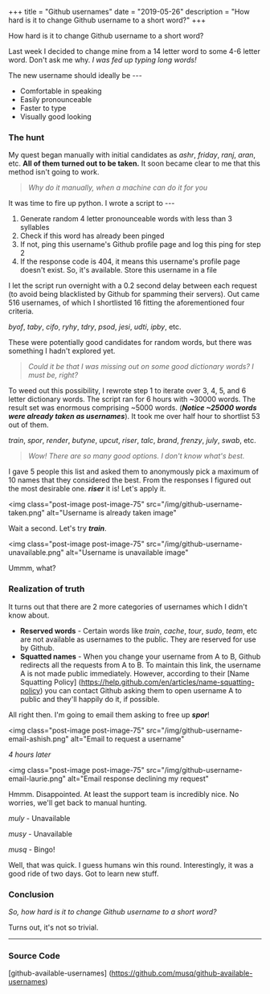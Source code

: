 +++
title = "Github usernames"
date = "2019-05-26"
description = "How hard is it to change Github username to a short word?"
+++

How hard is it to change Github username to a short word?

Last week I decided to change mine from a 14 letter word to some 4-6
letter word. Don't ask me why. *I was fed up typing long words!*

The new username should ideally be ---

- Comfortable in speaking
- Easily pronounceable
- Faster to type
- Visually good looking

### The hunt

My quest began manually with initial candidates as *ashr*, *friday*,
*ranj*, *aran*, etc. **All of them turned out to be taken.** It soon
became clear to me that this method isn't going to work.

> *Why do it manually, when a machine can do it for you*

It was time to fire up python. I wrote a script to ---

1. Generate random 4 letter pronounceable words with less than 3
syllables
1. Check if this word has already been pinged
1. If not, ping this username's Github profile page and log this ping
for step 2
1. If the response code is 404, it means this username's profile page
doesn't exist. So, it's available. Store this username in a file

I let the script run overnight with a 0.2 second delay between each
request (to avoid being blacklisted by Github for spamming their
servers). Out came 516 usernames, of which I shortlisted 16 fitting
the aforementioned four criteria.

*byof*, *taby*, *cifo*, *ryhy*, *tdry*, *psod*, *jesi*, *udti*,
*ipby*, etc.

These were potentially good candidates for random words, but there
was something I hadn't explored yet.

> *Could it be that I was missing out on some good dictionary words?
> I must be, right?*

To weed out this possibility, I rewrote step 1 to iterate over
3, 4, 5, and 6 letter dictionary words. The script ran for 6 hours
with ~30000 words. The result set was enormous comprising ~5000 words.
(***Notice ~25000 words were already taken as usernames***). It took
me over half hour to shortlist 53 out of them.

*train*, *spor*, *render*, *butyne*, *upcut*, *riser*, *talc*,
*brand*, *frenzy*, *july*, *swab*, etc.

> *Wow! There are so many good options. I don't know what's best.*

I gave 5 people this list and asked them to anonymously pick a maximum
of 10 names that they considered the best. From the responses I figured
out the most desirable one. ***riser*** it is! Let's apply it.

<img
    class="post-image post-image-75"
    src="/img/github-username-taken.png"
    alt="Username is already taken image"
>

Wait a second. Let's try ***train***.

<img
    class="post-image post-image-75"
    src="/img/github-username-unavailable.png"
    alt="Username is unavailable image"
>

Ummm, what?

### Realization of truth

It turns out that there are 2 more categories of usernames which
I didn't know about.

- **Reserved words** - Certain words like *train*, *cache*, *tour*,
*sudo*, *team*, etc are not available as usernames to the public. They
are reserved for use by Github.
- **Squatted names** - When you change your username from A to B, Github
redirects all the requests from A to B. To maintain this link, the
username A is not made public immediately. However, according to
their [Name Squatting Policy]
(https://help.github.com/en/articles/name-squatting-policy) you can
contact Github asking them to open username A to public and they'll
happily do it, if possible.

All right then. I'm going to email them asking to free up ***spor***!

<img
    class="post-image post-image-75"
    src="/img/github-username-email-ashish.png"
    alt="Email to request a username"
>

*4 hours later*

<img
    class="post-image post-image-75"
    src="/img/github-username-email-laurie.png"
    alt="Email response declining my request"
>

Hmmm. Disappointed. At least the support team is incredibly nice.
No worries, we'll get back to manual hunting.

*muly* - Unavailable

*musy* - Unavailable

*musq* - Bingo!

Well, that was quick. I guess humans win this round. Interestingly,
it was a good ride of two days. Got to learn new stuff.

### Conclusion

*So, how hard is it to change Github username to a short word?*

Turns out, it's not so trivial.

---

### Source Code

[github-available-usernames]
(https://github.com/musq/github-available-usernames)
